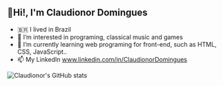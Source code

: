 ## 👋Hi!, I'm Claudionor Domingues 
- :brazil: I lived in Brazil
- 👀 I’m interested in programing, classical music and games
- 🌱 I’m currently learning web programing for front-end, such as HTML, CSS, JavaScript..
- 📫 My LinkedIn www.linkedin.com/in/ClaudionorDomingues

![Claudionor's GitHub stats](https://github-readme-stats.vercel.app/api?username=xCraudin&show_icons=true&theme=synthwave)

